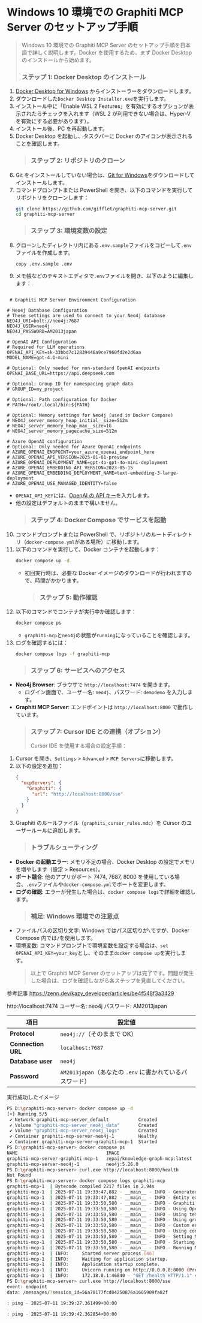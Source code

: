# Windows 10 環境での Graphiti MCP Server のセットアップ手順

> Windows 10 環境での Graphiti MCP Server のセットアップ手順を日本語で詳しく説明します。Docker を使用するため、まず Docker Desktop のインストールから始めます。
>
> ### ステップ 1: Docker Desktop のインストール

1. [Docker Desktop for Windows](https://www.docker.com/products/docker-desktop/) からインストーラーをダウンロードします。
2. ダウンロードした`Docker Desktop Installer.exe`を実行します。
3. インストール中に「Enable WSL 2 Features」を有効にするオプションが表示されたらチェックを入れます（WSL 2 が利用できない場合は、Hyper-V を有効にする必要があります）。
4. インストール後、PC を再起動します。
5. Docker Desktop を起動し、タスクバーに Docker のアイコンが表示されることを確認します。
   > ### ステップ 2: リポジトリのクローン
6. Git をインストールしていない場合は、[Git for Windows](https://git-scm.com/download/win)をダウンロードしてインストールします。
7. コマンドプロンプトまたは PowerShell を開き、以下のコマンドを実行してリポジトリをクローンします：
   ```bash
   git clone https://github.com/gifflet/graphiti-mcp-server.git
   cd graphiti-mcp-server
   ```
   > ### ステップ 3: 環境変数の設定
8. クローンしたディレクトリ内にある`.env.sample`ファイルをコピーして`.env`ファイルを作成します。
   ```bash
   copy .env.sample .env
   ```
9. メモ帳などのテキストエディタで`.env`ファイルを開き、以下のように編集します：

```env

 # Graphiti MCP Server Environment Configuration

# Neo4j Database Configuration
# These settings are used to connect to your Neo4j database
NEO4J_URI=bolt://neo4j:7687
NEO4J_USER=neo4j
NEO4J_PASSWORD=AM2013japan

# OpenAI API Configuration
# Required for LLM operations
OPENAI_API_KEY=sk-33bbd7c12839446a9ce7960fd2e2d6aa
MODEL_NAME=gpt-4.1-mini

# Optional: Only needed for non-standard OpenAI endpoints
OPENAI_BASE_URL=https://api.deepseek.com

# Optional: Group ID for namespacing graph data
# GROUP_ID=my_project

# Optional: Path configuration for Docker
# PATH=/root/.local/bin:${PATH}

# Optional: Memory settings for Neo4j (used in Docker Compose)
# NEO4J_server_memory_heap_initial__size=512m
# NEO4J_server_memory_heap_max__size=1G
# NEO4J_server_memory_pagecache_size=512m

# Azure OpenAI configuration
# Optional: Only needed for Azure OpenAI endpoints
# AZURE_OPENAI_ENDPOINT=your_azure_openai_endpoint_here
# AZURE_OPENAI_API_VERSION=2025-01-01-preview
# AZURE_OPENAI_DEPLOYMENT_NAME=gpt-4o-gpt-4o-mini-deployment
# AZURE_OPENAI_EMBEDDING_API_VERSION=2023-05-15
# AZURE_OPENAI_EMBEDDING_DEPLOYMENT_NAME=text-embedding-3-large-deployment
# AZURE_OPENAI_USE_MANAGED_IDENTITY=false
```

- `OPENAI_API_KEY`には、[OpenAI の API キー](https://platform.openai.com/api-keys)を入力します。
- 他の設定はデフォルトのままで構いません。
  > ### ステップ 4: Docker Compose でサービスを起動

10. コマンドプロンプトまたは PowerShell で、リポジトリのルートディレクトリ（`docker-compose.yml`がある場所）に移動します。
11. 以下のコマンドを実行して、Docker コンテナを起動します：
    ```bash
    docker compose up -d
    ```
    - 初回実行時は、必要な Docker イメージのダウンロードが行われますので、時間がかかります。
      > ### ステップ 5: 動作確認
12. 以下のコマンドでコンテナが実行中か確認します：
    ```bash
    docker compose ps
    ```
    - `graphiti-mcp`と`neo4j`の状態が`running`になっていることを確認します。
13. ログを確認するには：
    ```bash
    docker compose logs -f graphiti-mcp
    ```
    > ### ステップ 6: サービスへのアクセス

- **Neo4j Browser**: ブラウザで `http://localhost:7474` を開きます。
  - ログイン画面で、ユーザー名: `neo4j`、パスワード: `demodemo` を入力します。
- **Graphiti MCP Server**: エンドポイントは `http://localhost:8000` で動作しています。
  > ### ステップ 7: Cursor IDE との連携（オプション）
  >
  > Cursor IDE を使用する場合の設定手順：

1. Cursor を開き、`Settings` > `Advanced` > `MCP Servers`に移動します。
2. 以下の設定を追加：
   ```json
   {
     "mcpServers": {
       "Graphiti": {
         "url": "http://localhost:8000/sse"
       }
     }
   }
   ```
3. Graphiti のルールファイル（`graphiti_cursor_rules.mdc`）を Cursor のユーザールールに追加します。
   > ### トラブルシューティング

- **Docker の起動エラー**: メモリ不足の場合、Docker Desktop の設定でメモリを増やします（設定 > Resources）。
- **ポート競合**: 他のアプリがポート 7474, 7687, 8000 を使用している場合、`.env`ファイルや`docker-compose.yml`でポートを変更します。
- **ログの確認**: エラーが発生した場合は、`docker compose logs`で詳細を確認します。
  > ### 補足: Windows 環境での注意点
- ファイルパスの区切り文字: Windows ではパス区切りが`\`ですが、Docker Compose 内では`/`を使用します。
- 環境変数: コマンドプロンプトで環境変数を設定する場合は、`set OPENAI_API_KEY=your_key`とし、そのまま`docker compose up`を実行します。
  > 以上で Graphiti MCP Server のセットアップは完了です。問題が発生した場合は、ログを確認しながら各ステップを見直してください。

参考記事
https://zenn.dev/kazy_developer/articles/be4f548f3a3429

http://localhost:7474
ユーザー名: neo4j
パスワード: AM2013japan

| 項目               | 設定値                                                    |
| ------------------ | --------------------------------------------------------- |
| **Protocol**       | `neo4j://`（そのままで OK）                               |
| **Connection URL** | `localhost:7687`                                          |
| **Database user**  | `neo4j`                                                   |
| **Password**       | `AM2013japan`（あなたの `.env` に書かれているパスワード） |

実行成功したイメージ

```bash
PS D:\graphiti-mcp-server> docker compose up -d
[+] Running 5/5
 ✔ Network graphiti-mcp-server_default           Created                                                           0.4s
 ✔ Volume "graphiti-mcp-server_neo4j_data"       Created                                                           0.1s
 ✔ Volume "graphiti-mcp-server_neo4j_logs"       Created                                                           0.0s
 ✔ Container graphiti-mcp-server-neo4j-1         Healthy                                                          46.5s
 ✔ Container graphiti-mcp-server-graphiti-mcp-1  Started                                                          47.5s
PS D:\graphiti-mcp-server> docker compose ps
NAME                                 IMAGE                              COMMAND                   SERVICE        CREATED              STATUS                        PORTS
graphiti-mcp-server-graphiti-mcp-1   zepai/knowledge-graph-mcp:latest   "uv run graphiti_mcp…"   graphiti-mcp   About a minute ago   Up 19 seconds                 0.0.0.0:8000->8000/tcp, [::]:8000->8000/tcp
graphiti-mcp-server-neo4j-1          neo4j:5.26.0                       "tini -g -- /startup…"   neo4j          About a minute ago   Up About a minute (healthy)   0.0.0.0:7474->7474/tcp, [::]:7474->7474/tcp, 0.0.0.0:7687->7687/tcp, [::]:7687->7687/tcp
PS D:\graphiti-mcp-server> curl.exe http://localhost:8000/health
Not Found
PS D:\graphiti-mcp-server> docker compose logs graphiti-mcp
graphiti-mcp-1  | Bytecode compiled 2217 files in 2.94s
graphiti-mcp-1  | 2025-07-11 19:33:47,882 - __main__ - INFO - Generated random group_id: default
graphiti-mcp-1  | 2025-07-11 19:33:47,882 - __main__ - INFO - Entity extraction disabled (no custom entities will be used)
graphiti-mcp-1  | 2025-07-11 19:33:50,580 - __main__ - INFO - Graphiti client initialized successfully
graphiti-mcp-1  | 2025-07-11 19:33:50,580 - __main__ - INFO - Using OpenAI model: gpt-4.1-mini
graphiti-mcp-1  | 2025-07-11 19:33:50,580 - __main__ - INFO - Using temperature: 0.0
graphiti-mcp-1  | 2025-07-11 19:33:50,580 - __main__ - INFO - Using group_id: default
graphiti-mcp-1  | 2025-07-11 19:33:50,580 - __main__ - INFO - Custom entity extraction: disabled
graphiti-mcp-1  | 2025-07-11 19:33:50,580 - __main__ - INFO - Using concurrency limit: 10
graphiti-mcp-1  | 2025-07-11 19:33:50,580 - __main__ - INFO - Setting MCP server host to: 0.0.0.0
graphiti-mcp-1  | 2025-07-11 19:33:50,580 - __main__ - INFO - Starting MCP server with transport: sse
graphiti-mcp-1  | 2025-07-11 19:33:50,580 - __main__ - INFO - Running MCP server with SSE transport on 0.0.0.0:8000
graphiti-mcp-1  | INFO:     Started server process [46]
graphiti-mcp-1  | INFO:     Waiting for application startup.
graphiti-mcp-1  | INFO:     Application startup complete.
graphiti-mcp-1  | INFO:     Uvicorn running on http://0.0.0.0:8000 (Press CTRL+C to quit)
graphiti-mcp-1  | INFO:     172.18.0.1:46840 - "GET /health HTTP/1.1" 404 Not Found
PS D:\graphiti-mcp-server> curl.exe http://localhost:8000/sse
event: endpoint
data: /messages/?session_id=56a70177fcd04250876a1605909fa82f

: ping - 2025-07-11 19:39:27.361499+00:00

: ping - 2025-07-11 19:39:42.362854+00:00
```
